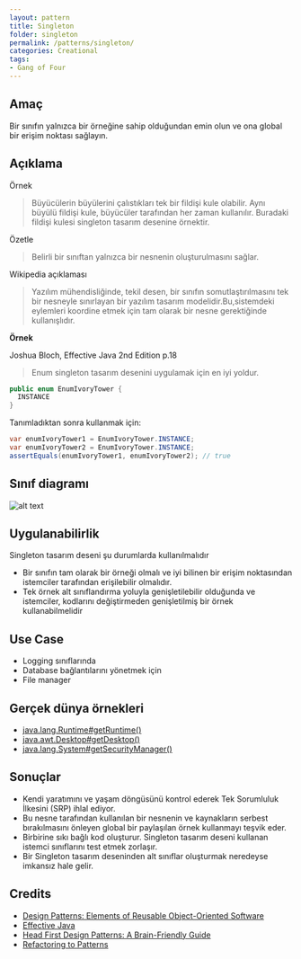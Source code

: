 ```yaml
---
layout: pattern
title: Singleton
folder: singleton
permalink: /patterns/singleton/
categories: Creational
tags:
- Gang of Four
---
```


## Amaç

Bir sınıfın yalnızca bir örneğine sahip olduğundan emin olun ve ona global bir erişim noktası sağlayın.


## Açıklama

Örnek

> Büyücülerin büyülerini çalıstıkları tek bir fildişi kule olabilir. Aynı büyülü fildişi kule,
> büyücüler tarafından her zaman kullanılır. Buradaki fildişi kulesi singleton tasarım desenine örnektir.

Özetle

> Belirli bir sınıftan yalnızca bir nesnenin oluşturulmasını sağlar.

Wikipedia açıklaması



> Yazılım mühendisliğinde, tekil desen, bir sınıfın somutlaştırılmasını tek bir nesneyle sınırlayan 
> bir yazılım tasarım modelidir.Bu,sistemdeki eylemleri koordine etmek için
> tam olarak bir nesne gerektiğinde kullanışlıdır.

**Örnek**

Joshua Bloch, Effective Java 2nd Edition p.18

> Enum singleton tasarım desenini uygulamak için en iyi yoldur.

```java
public enum EnumIvoryTower {
  INSTANCE
}
```

Tanımladıktan sonra kullanmak için:

```java
var enumIvoryTower1 = EnumIvoryTower.INSTANCE;
var enumIvoryTower2 = EnumIvoryTower.INSTANCE;
assertEquals(enumIvoryTower1, enumIvoryTower2); // true
```

## Sınıf diagramı

![alt text](./etc/singleton.urm.png "Singleton pattern class diagram")

## Uygulanabilirlik

Singleton tasarım deseni şu durumlarda kullanılmalıdır

* Bir sınıfın tam olarak bir örneği olmalı ve iyi bilinen bir erişim noktasından istemciler tarafından erişilebilir olmalıdır.
* Tek örnek alt sınıflandırma yoluyla genişletilebilir olduğunda ve istemciler, kodlarını değiştirmeden genişletilmiş bir örnek kullanabilmelidir

## Use Case

* Logging sınıflarında
* Database bağlantılarını yönetmek için
* File manager

## Gerçek dünya örnekleri

* [java.lang.Runtime#getRuntime()](http://docs.oracle.com/javase/8/docs/api/java/lang/Runtime.html#getRuntime%28%29)
* [java.awt.Desktop#getDesktop()](http://docs.oracle.com/javase/8/docs/api/java/awt/Desktop.html#getDesktop--)
* [java.lang.System#getSecurityManager()](http://docs.oracle.com/javase/8/docs/api/java/lang/System.html#getSecurityManager--)


## Sonuçlar

* Kendi yaratımını ve yaşam döngüsünü kontrol ederek Tek Sorumluluk İlkesini (SRP) ihlal ediyor.
* Bu nesne tarafından kullanılan bir nesnenin ve kaynakların serbest bırakılmasını önleyen global bir paylaşılan örnek kullanmayı teşvik eder.
* Birbirine sıkı bağlı kod oluşturur. Singleton tasarım deseni kullanan istemci sınıflarını test etmek zorlaşır.
* Bir Singleton tasarım deseninden alt sınıflar oluşturmak neredeyse imkansız hale gelir.

## Credits

* [Design Patterns: Elements of Reusable Object-Oriented Software](https://www.amazon.com/gp/product/0201633612/ref=as_li_tl?ie=UTF8&camp=1789&creative=9325&creativeASIN=0201633612&linkCode=as2&tag=javadesignpat-20&linkId=675d49790ce11db99d90bde47f1aeb59)
* [Effective Java](https://www.amazon.com/gp/product/0134685997/ref=as_li_tl?ie=UTF8&camp=1789&creative=9325&creativeASIN=0134685997&linkCode=as2&tag=javadesignpat-20&linkId=4e349f4b3ff8c50123f8147c828e53eb)
* [Head First Design Patterns: A Brain-Friendly Guide](https://www.amazon.com/gp/product/0596007124/ref=as_li_tl?ie=UTF8&camp=1789&creative=9325&creativeASIN=0596007124&linkCode=as2&tag=javadesignpat-20&linkId=6b8b6eea86021af6c8e3cd3fc382cb5b)
* [Refactoring to Patterns](https://www.amazon.com/gp/product/0321213351/ref=as_li_tl?ie=UTF8&camp=1789&creative=9325&creativeASIN=0321213351&linkCode=as2&tag=javadesignpat-20&linkId=2a76fcb387234bc71b1c61150b3cc3a7)

